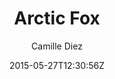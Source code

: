 ---
title: "Arctic Fox"
github: https://github.com/diezcami/arctic-fox-theme/
demo: https://diezcami.github.io/arctic-fox-theme
author: Camille Diez

ssg:
  - Jekyll
cms:
  - No Cms
date: 2015-05-27T12:30:56Z
github_branch: master
description: ":snowboarder: An even more lightweight theme for Jekyll"
---
